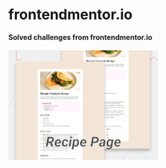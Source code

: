 # frontendmentor.io

#### Solved challenges from frontendmentor.io

[<img src="001_recipe-page-main/design/desktop-preview.jpg" alt="Recipe page" width=300>](001_recipe-page-main/)  


